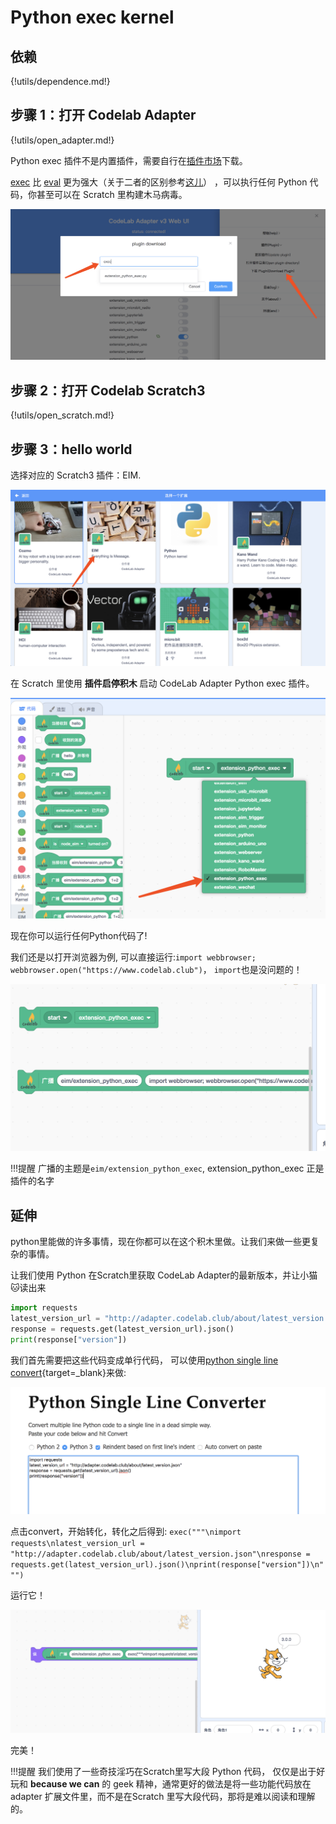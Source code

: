 # Python exec kernel

## 依赖

{!utils/dependence.md!}

## 步骤 1：打开 Codelab Adapter

{!utils/open_adapter.md!}

Python exec 插件不是内置插件，需要自行在[插件市场](/extension_guide/extension_market/)下载。

[exec](https://docs.python.org/zh-cn/3.7/library/functions.html#exec) 比 [eval](https://docs.python.org/zh-cn/3.7/library/functions.html#eval) 更为强大（关于二者的区别参考[这儿](http://localhost:8000/extension_guide/extension_python_kernel/#_2)） ，可以执行任何 Python 代码，你甚至可以在 Scratch 里构建木马病毒。

![](/img/41eedbf599b54b6ae55270367a084d15.png)

## 步骤 2：打开 Codelab Scratch3

{!utils/open_scratch.md!}

## 步骤 3：hello world

选择对应的 Scratch3 插件：EIM.

![](/img/87c21a33377d036bc77b508f660c81f7.png)

在 Scratch 里使用 **插件启停积木** 启动 CodeLab Adapter Python exec 插件。

![](/img/ffff77596571818eec1ebb90451b2517.png)

现在你可以运行任何Python代码了!

我们还是以打开浏览器为例, 可以直接运行:`import webbrowser; webbrowser.open("https://www.codelab.club")`， `import`也是没问题的！

![](/img/6fd59d416f93334e7749f2a94bd5e060.png)

!!!提醒
    广播的主题是`eim/extension_python_exec`, extension_python_exec 正是插件的名字

## 延伸
python里能做的许多事情，现在你都可以在这个积木里做。让我们来做一些更复杂的事情。

让我们使用 Python 在Scratch里获取 CodeLab Adapter的最新版本，并让小猫🐱读出来

```python
import requests
latest_version_url = "http://adapter.codelab.club/about/latest_version.json"
response = requests.get(latest_version_url).json()
print(response["version"])
```

我们首先需要把这些代码变成单行代码， 可以使用[python single line convert](http://jagt.github.io/python-single-line-convert/){target=_blank}来做:

![](/img/aa507ed37b2b835fc5316abb42f4e681.png)

点击convert，开始转化，转化之后得到: `exec("""\nimport requests\nlatest_version_url = "http://adapter.codelab.club/about/latest_version.json"\nresponse = requests.get(latest_version_url).json()\nprint(response["version"])\n""")`

运行它！

![](/img/4c3dbbb99d7df8d3c2eec4048b3dbc2f.png)

完美！

!!!提醒
    我们使用了一些奇技淫巧在Scratch里写大段 Python 代码， 仅仅是出于好玩和 **because we can** 的 geek 精神，通常更好的做法是将一些功能代码放在adapter 扩展文件里，而不是在Scratch 里写大段代码，那将是难以阅读和理解的。